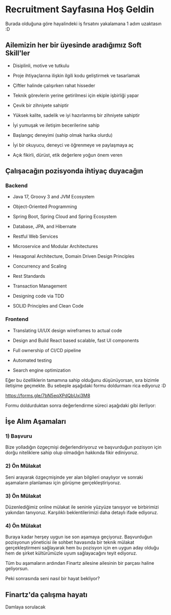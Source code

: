 # Recruitment Sayfasına Hoş Geldin
Burada olduğuna göre hayalindeki iş fırsatını yakalamana 1 adım uzaktasın :D

## Ailemizin her bir üyesinde aradığımız Soft Skill'ler

- Disiplinli, motive ve tutkulu

- Proje ihtiyaçlarına ilişkin ilgili kodu geliştirmek ve tasarlamak

- Çiftler halinde çalışırken rahat hisseder

- Teknik görevlerin yerine getirilmesi için ekiple işbirliği yapar

- Çevik bir zihniyete sahiptir

- Yüksek kalite, sadelik ve iyi hazırlanmış bir zihniyete sahiptir

- İyi yumuşak ve iletişim becerilerine sahip

- Başlangıç ​​deneyimi (sahip olmak harika olurdu)

- İyi bir okuyucu, deneyci ve öğrenmeye ve paylaşmaya aç
- Açık fikirli, dürüst, etik değerlere yoğun önem veren

## Çalışacağın pozisyonda ihtiyaç duyacağın 

### Backend

- Java 17, Groovy 3 and JVM Ecosystem

- Object-Oriented Programming

- Spring Boot, Spring Cloud and Spring Ecosystem

- Database, JPA, and Hibernate

- Restful Web Services

- Microservice and Modular Architectures

- Hexagonal Architecture, Domain Driven Design Principles

- Concurrency and Scaling

- Rest Standards

- Transaction Management

- Designing code via TDD

- SOLID Principles and Clean Code


### Frontend

- Translating UI/UX design wireframes to actual code

- Design and Build React based scalable, fast UI components

- Full ownership of CI/CD pipeline

- Automated testing

- Search engine optimization




Eğer bu özelliklerin tamamına sahip olduğunu düşünüyorsan, sıra bizimle iletişime geçmekte. Bu sebeple aşağıdaki formu doldurmanı rica ediyoruz :D

https://forms.gle/7bN5eqXPdQbUxi3M8


Formu doldurduktan sonra değerlendirme süreci aşağıdaki gibi ilerliyor:

## İşe Alım Aşamaları

### 1) Başvuru
Bize yolladığın özgeçmişi değerlendiriyoruz ve başvurduğun pozisyon için dorğu niteliklere sahip olup olmadığın hakkında fikir ediniyoruz.

### 2) Ön Mülakat
Seni arayarak özgeçmişinde yer alan bilgileri onaylıyor ve sonraki aşamaların planlaması için görüşme gerçekleştiriyoruz.

### 3) Ön Mülakat
Düzenlediğimiz online mülakat ile seninle yüzyüze tanışıyor ve birbirimizi yakından tanıyoruz. Karşılıklı beklentilerimizi daha detaylı ifade ediyoruz.

### 4) Ön Mülakat
Buraya kadar herşey uygun ise son aşamaya geçiyoruz. Başvurduğun pozisyonun yöneticisi ile sohbet havasında bir teknik mülakat gerçekleştirmeni sağlayarak hem bu pozisyon için en uygun aday olduğu hem de  şirket kültürümüzle uyum sağlayacağını teyit ediyoruz.


Tüm bu aşamaların ardından Finartz ailesine ailesinin bir parçası haline geliyorsun.

Peki sonrasında seni nasıl bir hayat bekliyor?



## Finartz'da çalışma hayatı
Damlaya sorulacak
